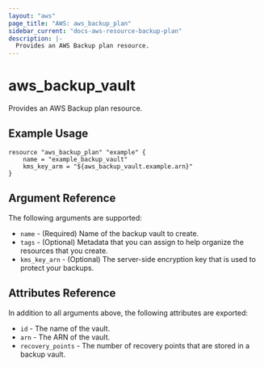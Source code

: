 ```yaml
---
layout: "aws"
page_title: "AWS: aws_backup_plan"
sidebar_current: "docs-aws-resource-backup-plan"
description: |-
  Provides an AWS Backup plan resource.
---
```


# aws_backup_vault

Provides an AWS Backup plan resource.

## Example Usage

```hcl
resource "aws_backup_plan" "example" {
	name = "example_backup_vault"
	kms_key_arm = "${aws_backup_vault.example.arn}"
}
```

## Argument Reference

The following arguments are supported:

* `name` - (Required) Name of the backup vault to create.
* `tags` - (Optional) Metadata that you can assign to help organize the resources that you create.
* `kms_key_arn` - (Optional) The server-side encryption key that is used to protect your backups.

## Attributes Reference

In addition to all arguments above, the following attributes are exported:

* `id` - The name of the vault.
* `arn` - The ARN of the vault.
* `recovery_points` - The number of recovery points that are stored in a backup vault.